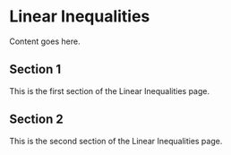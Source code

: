 # Linear Inequalities

Content goes here.

## Section 1

This is the first section of the Linear Inequalities page.

## Section 2

This is the second section of the Linear Inequalities page.

